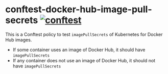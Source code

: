 # conftest-docker-hub-image-pull-secrets [![conftest](https://github.com/int128/conftest-docker-hub-image-pull-secrets/actions/workflows/conftest.yaml/badge.svg)](https://github.com/int128/conftest-docker-hub-image-pull-secrets/actions/workflows/conftest.yaml)

This is a Conftest policy to test `imagePullSecrets` of Kubernetes for Docker Hub images.

- If some container uses an image of Docker Hub, it should have `imagePullSecrets`
- If any container does not use an image of Docker Hub, it should not have `imagePullSecrets`
